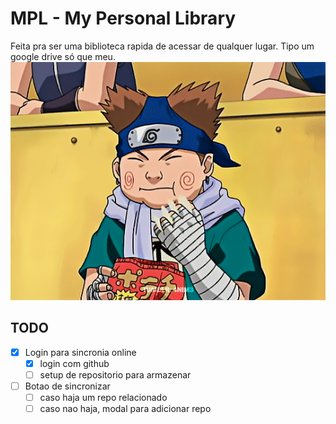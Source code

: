 # MPL - My Personal Library
Feita pra ser uma biblioteca rapida de acessar de qualquer lugar. Tipo um google drive só que meu.
![Choji](choji.gif)

## TODO
- [x] Login para sincronia online
    - [x] login com github
    - [ ] setup de repositorio para armazenar
- [ ] Botao de sincronizar
    - [ ] caso haja um repo relacionado
    - [ ] caso nao haja, modal para adicionar repo
